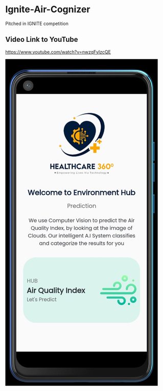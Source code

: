 # Ignite-Air-Cognizer
Pitched in IGNITE competition

## Video Link to YouTube
https://www.youtube.com/watch?v=nwzqFyIzcQE

![Air Cognizer](https://raw.githubusercontent.com/Healthcare-360/Ignite-Air-Cognizer/main/Screenshot%20Air%20Cognizer.jpeg?token=GHSAT0AAAAAABZSR3OOBIZWQIZJT3U54LUSY32DEWA)


